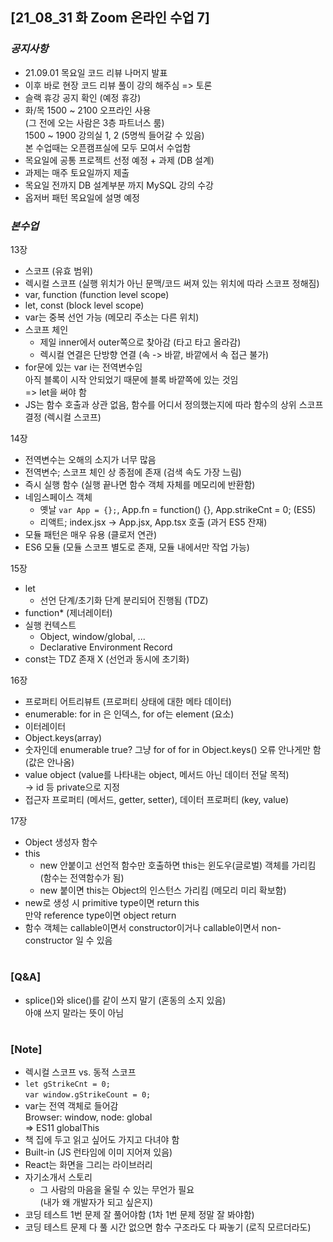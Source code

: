 ## [21_08_31 화 Zoom 온라인 수업 7]

### _공지사항_

- 21.09.01 목요일 코드 리뷰 나머지 발표
- 이후 바로 현장 코드 리뷰 풀이 강의 해주심 => 토론
- 슬랙 휴강 공지 확인 (예정 휴강)
- 화/목 1500 ~ 2100 오프라인 사용 <br/>
  (그 전에 오는 사람은 3층 파트너스 룸) <br/>
  1500 ~ 1900 강의실 1, 2 (5명씩 들어갈 수 있음) <br/>
  본 수업때는 오픈캠프실에 모두 모여서 수업함
- 목요일에 공통 프로젝트 선정 예정 + 과제 (DB 설계)
- 과제는 매주 토요일까지 제출
- 목요일 전까지 DB 설계부분 까지 MySQL 강의 수강
- 옵저버 패턴 목요일에 설명 예정

### _본수업_

13장

- 스코프 (유효 범위)
- 렉시컬 스코프 (실행 위치가 아닌 문맥/코드 써져 있는 위치에 따라 스코프 정해짐)
- var, function (function level scope)
- let, const (block level scope)
- var는 중복 선언 가능 (메모리 주소는 다른 위치)
- 스코프 체인
  - 제일 inner에서 outer쪽으로 찾아감 (타고 타고 올라감)
  - 렉시컬 연결은 단방향 연결 (속 -> 바깥, 바깥에서 속 접근 불가)
- for문에 있는 var i는 전역변수임 <br/>
  아직 블록이 시작 안되었기 때문에 블록 바깥쪽에 있는 것임 <br/>
  => let을 써야 함
- JS는 함수 호출과 상관 없음, 함수를 어디서 정의했는지에 따라 함수의 상위 스코프 결정 (렉시컬 스코프)

14장

- 전역변수는 오해의 소지가 너무 많음
- 전역변수; 스코프 체인 상 종점에 존재 (검색 속도 가장 느림)
- 즉시 실행 함수 (실행 끝나면 함수 객체 자체를 메모리에 반환함)
- 네임스페이스 객체
  - 옛날 `var App = {};`, App.fn = function() {}, App.strikeCnt = 0; (ES5)
  - 리액트; index.jsx -> App.jsx, App.tsx 호출 (과거 ES5 잔재)
- 모듈 패턴은 매우 유용 (클로저 연관)
- ES6 모듈 (모듈 스코프 별도로 존재, 모듈 내에서만 작업 가능)

15장

- let
  - 선언 단계/초기화 단계 분리되어 진행됨 (TDZ)
- function\* (제너레이터)
- 실행 컨텍스트
  - Object, window/global, ...
  - Declarative Environment Record
- const는 TDZ 존재 X (선언과 동시에 초기화)

16장

- 프로퍼티 어트리뷰트 (프로퍼티 상태에 대한 메타 데이터)
- enumerable: for in 은 인덱스, for of는 element (요소)
- 이터레이터
- Object.keys(array)
- 숫자인데 enumerable true? 그냥 for of for in Object.keys() 오류 안나게만 함 (값은 안나옴)
- value object (value를 나타내는 object, 메서드 아닌 데이터 전달 목적) <br/>
  -> id 등 private으로 지정
- 접근자 프로퍼티 (메서드, getter, setter), 데이터 프로퍼티 (key, value)

17장

- Object 생성자 함수
- this
  - new 안붙이고 선언적 함수만 호출하면 this는 윈도우(글로벌) 객체를 가리킴 <br/>
    (함수는 전역함수가 됨)
  - new 붙이면 this는 Object의 인스턴스 가리킴 (메모리 미리 확보함)
- new로 생성 시 primitive type이면 return this <br/>
  만약 reference type이면 object return
- 함수 객체는 callable이면서 constructor이거나 callable이면서 non-constructor 일 수 있음

#

### [Q&A]

- splice()와 slice()를 같이 쓰지 말기 (혼동의 소지 있음) <br/>
  아얘 쓰지 말라는 뜻이 아님

#

### [Note]

- 렉시컬 스코프 vs. 동적 스코프
- `let gStrikeCnt = 0;` <br/>
  `var window.gStrikeCount = 0;`
- var는 전역 객체로 들어감 <br/>
  Browser: window, node: global <br/>
  => ES11 globalThis
- 책 집에 두고 읽고 싶어도 가지고 다녀야 함
- Built-in (JS 런타임에 이미 지어져 있음)
- React는 화면을 그리는 라이브러리
- 자기소개서 스토리
  - 그 사람의 마음을 울릴 수 있는 무언가 필요 <br/>
    (내가 왜 개발자가 되고 싶은지)
- 코딩 테스트 1번 문제 잘 풀어야함 (1차 1번 문제 정말 잘 봐야함)
- 코딩 테스트 문제 다 풀 시간 없으면 함수 구조라도 다 짜놓기 (로직 모르더라도)
